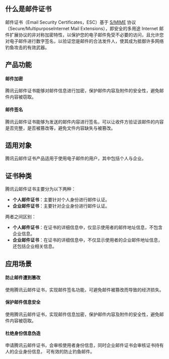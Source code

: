 ## 什么是邮件证书
邮件证书（Email Security Certificates，ESC）基于 [S/MIME](https://cloud.tencent.com/document/product/1325/49418) 协议（Secure/MultipurposeInternet Mail Extensions），即安全的多用途 Internet 邮件扩展协议的非对称加密特性，以保护您的电子邮件免受不必要的访问，且允许您对电子邮件进行数字签名，以验证您是邮件的合法发件人，使其成为抵御许多网络钓鱼攻击的有效武器。


## 产品功能

####  **邮件加密**
腾讯云邮件证书能够对邮件信息进行加密，保护邮件内容及附件的安全性，避免邮件内容被窃取。
####  **邮件签名**
腾讯云邮件证书能够为发送的邮件内容进行签名，可以让收件方验证该邮件的内容是否完整，是否被篡改等，避免文件内容缺失与被篡改。

## 适用对象

腾讯云邮件证书产品适用于使用电子邮件的用户，其中包括个人与企业。

## 证书种类
腾讯云邮件证书主要分为以下两种：
- **个人邮件证书**：主要针对个人身份进行邮件认证。
- **企业邮件证书**：主要针对企业身份进行邮件认证。

两者之间区别：
- **个人邮件证书**：在证书的详细信息中，仅显示使用者的邮件地址信息，不包含企业信息。
- **企业邮件证书**：在证书的详细信息中，不仅显示使用者的企业邮件地址信息，还包括企业相关信息。


## 应用场景
#### 防止邮件遭到篡改
使用腾讯云邮件证书，实现邮件签名功能，可避免邮件被篡改而导致的经济损失。

#### 保护邮件信息安全
使用腾讯云邮件证书，实现邮件信息加密，保护邮件内容及附件的安全性，避免邮件内容被窃取。

#### 杜绝身份信息伪造
申请腾讯云邮件证书，会审核使用者身份信息，同时企业邮件证书会审核证书持有人的企业身份信息， 可有效的防止钓鱼邮件。






